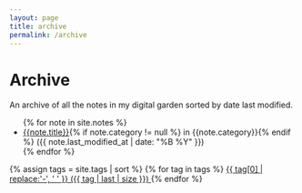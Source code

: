 ```yaml
---
layout: page
title: archive
permalink: /archive
---
```


<h1>Archive</h1>

An archive of all the notes in my digital garden sorted by date last modified.

<ul class="archive">
{% for note in site.notes %}
<li><a href="{{ note.url }}{%- if site.use_html_extension -%}.html{%- endif -%}" class="internal-link">{{note.title}}</a>{% if note.category != null %} in {{note.category}}{% endif %} <span>({{ note.last_modified_at | date: "%B %Y" }})</span></li>
{% endfor %}
</ul>


{% assign tags = site.tags | sort %}
{% for tag in tags %}
 <span class="site-tag">
    <a href="/tag/{{ tag | first | slugify }}/"
        style="font-size: {{ tag | last | size  |  times: 4 | plus: 80  }}%">
            {{ tag[0] | replace:'-', ' ' }} ({{ tag | last | size }})
    </a>
</span>
{% endfor %}


<style>
  .wrapper {
    max-width: 58em;
  }
</style>